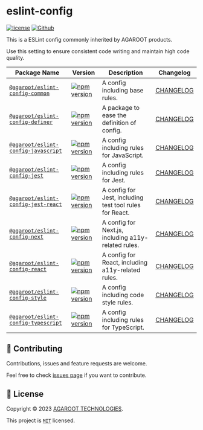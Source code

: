 # eslint-config

[![license](https://img.shields.io/badge/License-MIT-green.svg)](https://github.com/agaroot-technologies/eslint-config/blob/main/LICENSE)
[![Github](https://img.shields.io/github/followers/agaroot-technologies?label=Follow&logo=github&style=social)](https://github.com/orgs/agaroot-technologies/followers)

This is a ESLint config commonly inherited by AGAROOT products.

Use this setting to ensure consistent code writing and maintain high code quality.

| Package Name                                               | Version                                                                                                                                             | Description                                             | Changelog                                     |
|------------------------------------------------------------|-----------------------------------------------------------------------------------------------------------------------------------------------------|---------------------------------------------------------|-----------------------------------------------|
| [`@agaroot/eslint-config-common`](packages/common)         | [![npm version](https://badge.fury.io/js/@agaroot%2Feslint-config-common.svg)](https://www.npmjs.com/package/@agaroot/eslint-config-common)         | A config including base rules.                          | [CHANGELOG](packages/common/CHANGELOG.md)     |
| [`@agaroot/eslint-config-definer`](packages/definer)       | [![npm version](https://badge.fury.io/js/@agaroot%2Feslint-config-definer.svg)](https://www.npmjs.com/package/@agaroot/eslint-config-definer)       | A package to ease the definition of config.             | [CHANGELOG](packages/definer/CHANGELOG.md)    |
| [`@agaroot/eslint-config-javascript`](packages/javascript) | [![npm version](https://badge.fury.io/js/@agaroot%2Feslint-config-javascript.svg)](https://www.npmjs.com/package/@agaroot/eslint-config-javascript) | A config including rules for JavaScript.                | [CHANGELOG](packages/javascript/CHANGELOG.md) |
| [`@agaroot/eslint-config-jest`](packages/jest)             | [![npm version](https://badge.fury.io/js/@agaroot%2Feslint-config-jest.svg)](https://www.npmjs.com/package/@agaroot/eslint-config-jest)             | A config including rules for Jest.                      | [CHANGELOG](packages/jest/CHANGELOG.md)       |
| [`@agaroot/eslint-config-jest-react`](packages/jest-react) | [![npm version](https://badge.fury.io/js/@agaroot%2Feslint-config-jest-react.svg)](https://www.npmjs.com/package/@agaroot/eslint-config-jest-react) | A config for Jest, including test tool rules for React. | [CHANGELOG](packages/jest-react/CHANGELOG.md) |
| [`@agaroot/eslint-config-next`](packages/next)             | [![npm version](https://badge.fury.io/js/@agaroot%2Feslint-config-next.svg)](https://www.npmjs.com/package/@agaroot/eslint-config-next)             | A config for Next.js, including a11y-related rules.     | [CHANGELOG](packages/next/CHANGELOG.md)       |
| [`@agaroot/eslint-config-react`](packages/react)           | [![npm version](https://badge.fury.io/js/@agaroot%2Feslint-config-react.svg)](https://www.npmjs.com/package/@agaroot/eslint-config-react)           | A config for React, including a11y-related rules.       | [CHANGELOG](packages/react/CHANGELOG.md)      |
| [`@agaroot/eslint-config-style`](packages/style)           | [![npm version](https://badge.fury.io/js/@agaroot%2Feslint-config-style.svg)](https://www.npmjs.com/package/@agaroot/eslint-config-style)           | A config including code style rules.                    | [CHANGELOG](packages/style/CHANGELOG.md)      |
| [`@agaroot/eslint-config-typescript`](packages/typescript) | [![npm version](https://badge.fury.io/js/@agaroot%2Feslint-config-typescript.svg)](https://www.npmjs.com/package/@agaroot/eslint-config-typescript) | A config including rules for TypeScript.                | [CHANGELOG](packages/typescript/CHANGELOG.md) |

## 🤝 Contributing

Contributions, issues and feature requests are welcome.

Feel free to check [issues page](https://github.com/agaroot-technologies/eslint-config/issues) if you want to contribute.

## 📝 License

Copyright © 2023 [AGAROOT TECHNOLOGIES](https://tech.agaroot.co.jp/).

This project is [```MIT```](https://github.com/agaroot-technologies/eslint-config/blob/main/LICENSE) licensed.
